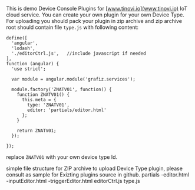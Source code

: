 This is demo Device Console Plugins for [www.tinovi.io](www.tinovi.io) IoT cloud service.
You can create your own plugin for your own Device Type. For uploading you should pack your plugin in zip archive and zip archive root should contain file `type.js` with following content:
```
define([
  'angular',
  'lodash',
  './editorCtrl.js',   //include javascript if needed
],
function (angular) {
  'use strict';

  var module = angular.module('grafiz.services');

  module.factory('ZNATV01', function() {
    function ZNATV01() {
      this.meta = {
        type: 'ZNATV01',
        editor: 'partials/editor.html'
      };
    }

    return ZNATV01;
  });

});

```

replace `ZNATV01` with your own device type Id.

simple file structure for ZIP archive to upload Device Type plugin, please consult as sample for Exizting plugins source in github.
partials
    -editor.html
    -inputEditor.html
    -triggerEditor.html
editorCtrl.js
type.js